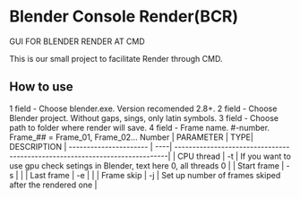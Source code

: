 # Blender Console Render(BCR)
GUI FOR BLENDER RENDER AT CMD

This is our small project to facilitate Render through CMD.

## How to use

1 field - Choose blender.exe. Version recomended 2.8+.
2 field - Choose Blender project. Without gaps, sings, only latin symbols.
3 field - Choose path to folder where render will save.
4 field - Frame name. #-number. Frame_## = Frame_01, Frame_02...
Number
| PARAMETER              | TYPE| DESCRIPTION
| ---------------------- | ----| ----------------------------------------------------------------------------|
| CPU thread             |  -t | If you want to use gpu check setings in Blender, text here 0, all threads 0 |
| Start frame            |  -s |                                                                             |
| Last frame             |  -e |                                                                             |
| Frame skip             |  -j | Set up number of frames skiped after the rendered one                       |
